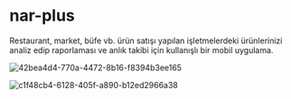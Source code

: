 # nar-plus
Restaurant, market, büfe vb. ürün satışı yapılan işletmelerdeki ürünlerinizi analiz edip raporlaması ve anlık takibi için kullanışlı bir mobil uygulama.

![42bea4d4-770a-4472-8b16-f8394b3ee165](https://user-images.githubusercontent.com/67559667/152294459-d7a21f84-823c-4255-a9d0-a1b24ccc6b04.png)

![c1f48cb4-6128-405f-a890-b12ed2966a38](https://user-images.githubusercontent.com/67559667/152294487-dd48a13a-adee-41d0-affe-7cbadbd391d7.png)
